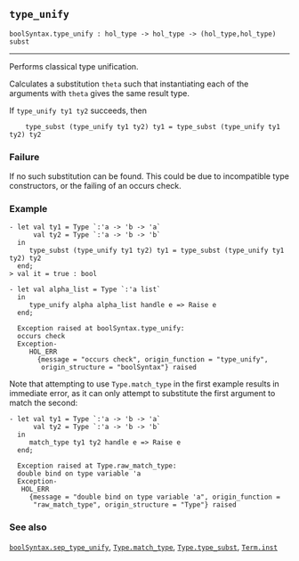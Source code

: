 ## `type_unify`

``` hol4
boolSyntax.type_unify : hol_type -> hol_type -> (hol_type,hol_type) subst
```

------------------------------------------------------------------------

Performs classical type unification.

Calculates a substitution `theta` such that instantiating each of the
arguments with `theta` gives the same result type.

If `type_unify ty1 ty2` succeeds, then

``` hol4
    type_subst (type_unify ty1 ty2) ty1 = type_subst (type_unify ty1 ty2) ty2
```

### Failure

If no such substitution can be found. This could be due to incompatible
type constructors, or the failing of an occurs check.

### Example

``` hol4
- let val ty1 = Type `:'a -> 'b -> 'a`
      val ty2 = Type `:'a -> 'b -> 'b`
  in
     type_subst (type_unify ty1 ty2) ty1 = type_subst (type_unify ty1 ty2) ty2
  end;
> val it = true : bool

- let val alpha_list = Type `:'a list`
  in
     type_unify alpha alpha_list handle e => Raise e
  end;

  Exception raised at boolSyntax.type_unify:
  occurs check
  Exception-
     HOL_ERR
       {message = "occurs check", origin_function = "type_unify",
        origin_structure = "boolSyntax"} raised
```

Note that attempting to use `Type.match_type` in the first example
results in immediate error, as it can only attempt to substitute the
first argument to match the second:

``` hol4
- let val ty1 = Type `:'a -> 'b -> 'a`
      val ty2 = Type `:'a -> 'b -> 'b`
  in
     match_type ty1 ty2 handle e => Raise e
  end;

  Exception raised at Type.raw_match_type:
  double bind on type variable 'a
  Exception-
   HOL_ERR
     {message = "double bind on type variable 'a", origin_function =
      "raw_match_type", origin_structure = "Type"} raised
```

### See also

[`boolSyntax.sep_type_unify`](#boolSyntax.sep_type_unify),
[`Type.match_type`](#Type.match_type),
[`Type.type_subst`](#Type.type_subst), [`Term.inst`](#Term.inst)
